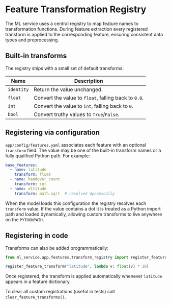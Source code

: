 # Feature Transformation Registry

The ML service uses a central registry to map feature names to transformation
functions.  During feature extraction every registered transform is applied to
the corresponding feature, ensuring consistent data types and preprocessing.

## Built-in transforms

The registry ships with a small set of default transforms:

| Name     | Description                                   |
|----------|-----------------------------------------------|
| `identity` | Return the value unchanged.                  |
| `float`    | Convert the value to `float`, falling back to `0.0`. |
| `int`      | Convert the value to `int`, falling back to `0`.     |
| `bool`     | Convert truthy values to `True`/`False`.             |

## Registering via configuration

`app/config/features.yaml` associates each feature with an optional
`transform` field.  The value may be one of the built-in transform names or a
fully qualified Python path.  For example:

```yaml
base_features:
  - name: latitude
    transform: float
  - name: handover_count
    transform: int
  - name: altitude
    transform: math.sqrt  # resolved dynamically
```

When the model loads this configuration the registry resolves each `transform`
value.  If the value contains a dot it is treated as a Python import path and
loaded dynamically, allowing custom transforms to live anywhere on the
`PYTHONPATH`.

## Registering in code

Transforms can also be added programmatically:

```python
from ml_service.app.features.transform_registry import register_feature_transform

register_feature_transform("latitude", lambda v: float(v) * 10)
```

Once registered, the transform is applied automatically whenever `latitude`
appears in a feature dictionary.

To clear all custom registrations (useful in tests) call
`clear_feature_transforms()`.
